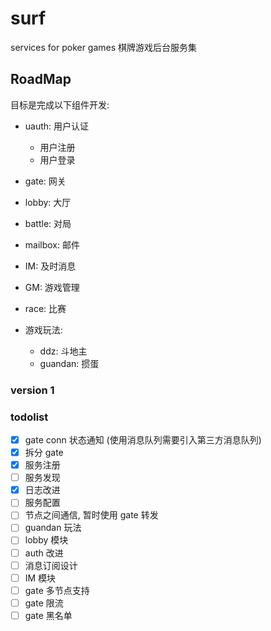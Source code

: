 # surf

services for poker games
棋牌游戏后台服务集

## RoadMap

目标是完成以下组件开发:

- uauth: 用户认证
  - 用户注册
  - 用户登录
- gate: 网关
- lobby: 大厅
- battle: 对局
- mailbox: 邮件
- IM: 及时消息
- GM: 游戏管理
- race: 比赛

- 游戏玩法:
  - ddz: 斗地主
  - guandan: 掼蛋

### version 1

### todolist

- [x] gate conn 状态通知 (使用消息队列需要引入第三方消息队列)
- [x] 拆分 gate
- [x] 服务注册
- [ ] 服务发现
- [x] 日志改进
- [ ] 服务配置
- [ ] 节点之间通信, 暂时使用 gate 转发
- [ ] guandan 玩法
- [ ] lobby 模块
- [ ] auth 改进
- [ ] 消息订阅设计
- [ ] IM 模块
- [ ] gate 多节点支持
- [ ] gate 限流
- [ ] gate 黑名单
